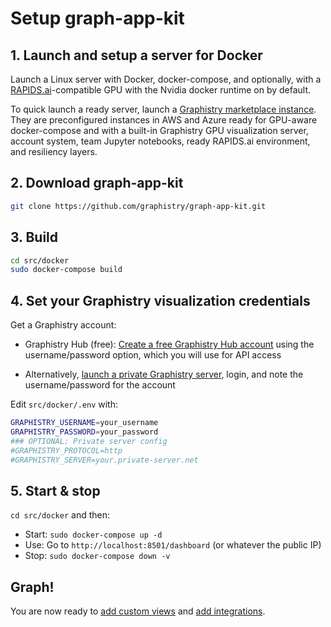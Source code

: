 # Setup graph-app-kit

## 1. Launch and setup a server for Docker

Launch a Linux server with Docker, docker-compose, and optionally, with a [RAPIDS.ai](https://www.rapids.ai)-compatible GPU with the Nvidia docker runtime on by default.

To quick launch a ready server, launch a [Graphistry marketplace instance](https://www.graphistry.com/get-started). They are preconfigured instances in AWS and Azure ready for GPU-aware docker-compose and with a built-in Graphistry GPU visualization server, account system, team Jupyter notebooks, ready RAPIDS.ai environment, and resiliency layers.

## 2. Download graph-app-kit

```bash
git clone https://github.com/graphistry/graph-app-kit.git
```

## 3. Build

```bash
cd src/docker
sudo docker-compose build
```

## 4. Set your Graphistry visualization credentials

Get a Graphistry account:

* Graphistry Hub (free): [Create a free Graphistry Hub account](https://hub.graphistry.com/) using the username/password option, which you will use for API access

* Alternatively, [launch a private Graphistry server](https://www.graphistry.com/get-started), login, and note the username/password for the account

Edit `src/docker/.env` with:

```bash
GRAPHISTRY_USERNAME=your_username
GRAPHISTRY_PASSWORD=your_password
### OPTIONAL: Private server config
#GRAPHISTRY_PROTOCOL=http
#GRAPHISTRY_SERVER=your.private-server.net
```

## 5. Start & stop

`cd src/docker` and then:

* Start: `sudo docker-compose up -d`
* Use: Go to `http://localhost:8501/dashboard` (or whatever the public IP)
* Stop: `sudo docker-compose down -v`

## Graph!

You are now ready to [add custom views](views.md) and [add integrations](extend.md).